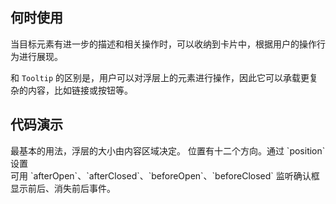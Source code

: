 
## 何时使用
当目标元素有进一步的描述和相关操作时，可以收纳到卡片中，根据用户的操作行为进行展现。  
  
和 `Tooltip` 的区别是，用户可以对浮层上的元素进行操作，因此它可以承载更复杂的内容，比如链接或按钮等。

## 代码演示

<div class="grid-x grid-margin-x">
  <div class="medium-6 large-6 cell">
    <nt-example>
      <nt-example-showcase>
        <example-popover-basic></example-popover-basic>
      </nt-example-showcase>
      <nt-example-legend title="基本">最基本的用法，浮层的大小由内容区域决定。</nt-example-legend>
      <nt-example-code [code]="basicCode"></nt-example-code>
    </nt-example>
    <nt-example>
      <nt-example-showcase>
        <example-popover-position></example-popover-position>
      </nt-example-showcase>
      <nt-example-legend title="位置">位置有十二个方向。通过 `position` 设置</nt-example-legend>
      <nt-example-code [code]="positionCode"></nt-example-code>
    </nt-example>
  </div>
  <div class="medium-6 large-6 cell">
    <nt-example>
      <nt-example-showcase>
        <example-popover-change></example-popover-change>
      </nt-example-showcase>
      <nt-example-legend title="弹出层事件">可用 `afterOpen`、`afterClosed`、`beforeOpen`、`beforeClosed` 监听确认框显示前后、消失前后事件。</nt-example-legend>
      <nt-example-code [code]="changeCode"></nt-example-code>
    </nt-example>
  </div>
</div>

<div>
  <nt-markdown [data]="api"></nt-markdown>
</div> 
